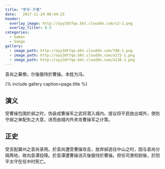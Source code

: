 ```yaml
---
title: "李孚·子憲"
date:   2017-11-24 08:44:25
header:
  overlay_image: http://oyy3dtfqo.bkt.clouddn.com/s3-1.png
  overlay_filter: 0.5
categories:
  - Games
  - Sango
gallery:
  - image_path: http://oyy3dtfqo.bkt.clouddn.com/798-1.png
  - image_path: http://oyy3dtfqo.bkt.clouddn.com/a172-1.png
  - image_path: http://oyy3dtfqo.bkt.clouddn.com/a126-1.png
---
```


袁尚之幕僚。尔後服侍於曹操。本姓为冯。

{% include gallery caption=page.title %}

## 演义

受曹操包围於邺之时，伪装成曹操军之武将潜入城内。提议将平民放出城外，使防守邺之审配失之大意，进而由城内外夹攻曹操军之计策。

## 正史

受支配冀州之袁尚录用。於袁尚遭受曹操攻击，放弃邺逃往中山之时，因与袁尚分隔两地，故向袁谭投降。於袁谭遭曹操消灭後服侍於曹操。担任司隶校尉後，於阳平太守在任中时死亡。